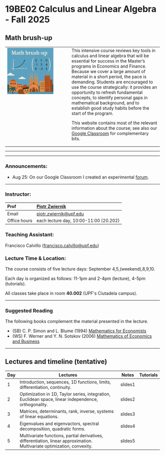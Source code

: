 # 19BE02 Calculus and Linear Algebra - Fall 2025
## Math brush-up
<table>
<tr>
<td style="width:40%; vertical-align:top;">
  <img src="course_cover.png" alt="Course cover" width="80%">
</td>
<td style="width:60%; vertical-align:top; padding-left:15px;">
  This intensive course reviews key tools in calculus and linear algebra that will be essential for success in the Master’s programs in Economics and Finance.  
  Because we cover a large amount of material in a short period, the pace is demanding. Students are encouraged to use the course strategically: it provides an opportunity to refresh fundamental concepts, to identify personal gaps in mathematical background, and to establish good study habits before the start of the program. 

  This website contains most of the relevant information about the course; see also our [Google Classroom](https://classroom.google.com/c/NzcwNDYxODI2ODky?cjc=ekc5e2d4) for complementary bits. 
</td>
</tr>
</table>

***



***

### Announcements:
- Aug 25: On our Google Classroom I created an experimental [forum](https://classroom.google.com/u/2/w/NzcwNDYxODI2ODky/tc/Nzk5NzA1OTA0NDE3). 

***

### Instructor:

| Prof |  [Piotr Zwiernik](https://pzwiernik.github.io/) |
| :--- | :--- |
| Email | piotr.zwiernik@upf.edu |
| Office hours | each lecture day, 10:00-11:00 (20.202) |

### Teaching Assistant:

Francisco Calvillo (francisco.calvillo@upf.edu)

### Lecture Time & Location:

The course consists of five lecture days: September 4,5,(weekend),8,9,10.

Each day is organized as follows: 11-1pm and 2-4pm (lecture), 4-5pm (tutorials).

All classes take place in room **40.002** (UPF's Ciutadela campus).


***

### Suggested Reading
The following books complement the material presented in the lecture.

* (SB) C. P. Simon and L. Blume (1994) [Mathematics for Economists](https://www.academia.edu/download/48636981/Blume-Mathematics-for-Economists.pdf)
* (WS) F. Werner and Y. N. Sotskov (2006) [Mathematics of Economics and Business](https://library.oapen.org/bitstream/handle/20.500.12657/102241/1/9781134319312.pdf)

***

## Lectures and timeline (tentative)

| Day | Lectures  | Notes | Tutorials |  
| --- |  --- | --- | --- | 
| 1 | Introduction, sequences, 1D functions, limits, differentiation, continuity.  | slides1 |  |  
| 2 | Optimization in 1D, Taylor series, integration, Euclidean space, linear independence, orthogonality.  | slides2 |  |  
| 3 | Matrices, determinants, rank, inverse, systems of linear equations.   | slides3 |  |  
| 4 | Eigenvalues and eigenvactors, spectral decomposition, quadratic forms.  | slides4 |  |  
| 5 | Multivariate functions, partial derivatives, differentiation, linear approximation. Multivariate optimization, convexity.   | slides5 |  |  
